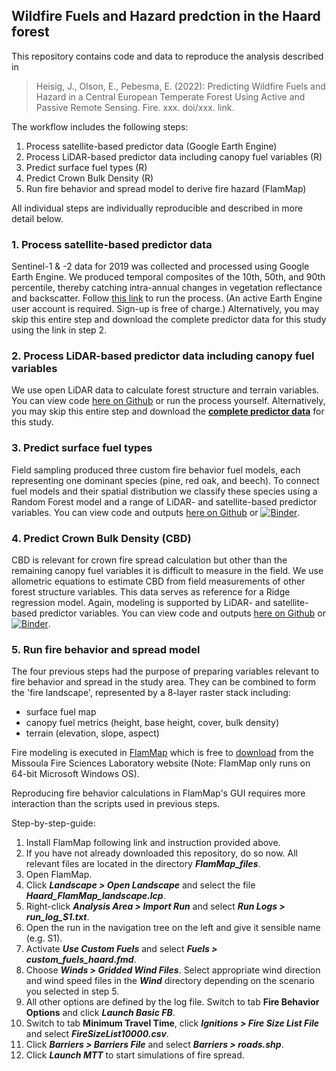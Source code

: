 ## Wildfire Fuels and Hazard predction in the Haard forest

This repository contains code and data to reproduce the analysis described in

> Heisig, J., Olson, E., Pebesma, E. (2022): Predicting Wildfire Fuels and Hazard in a Central European Temperate Forest Using Active and Passive Remote Sensing. Fire. xxx. doi/xxx. link.

The workflow includes the following steps:

1. Process satellite-based predictor data (Google Earth Engine)
2. Process LiDAR-based predictor data including canopy fuel variables (R)
3. Predict surface fuel types (R)
4. Predict Crown Bulk Density (R)
5. Run fire behavior and spread model to derive fire hazard (FlamMap)

All individual steps are individually reproducible and described in more detail below.

### 1. Process satellite-based predictor data

Sentinel-1 & -2 data for 2019 was collected and processed using Google Earth Engine. We produced temporal composites of the 10th, 50th, and 90th percentile, thereby catching intra-annual changes in vegetation reflectance and backscatter. Follow [this link](https://code.earthengine.google.com/5458224e8dc2182e7fecf6bb9398444e) to run the process. (An active Earth Engine user account is required. Sign-up is free of charge.)
Alternatively, you may skip this entire step and download the complete predictor data for this study using the link in step 2.

### 2. Process LiDAR-based predictor data including canopy fuel variables

We use open LiDAR data to calculate forest structure and terrain variables. 
You can view code [here on Github](R/02_LiDAR_processing.md) or run the process yourself. Alternatively, you may skip this entire step and download the [**complete predictor data**](https://uni-muenster.sciebo.de/s/XPEk2uBClq2v3ob) for this study.

### 3. Predict surface fuel types

Field sampling produced three custom fire behavior fuel models, each representing one dominant species (pine, red oak, and beech). To connect fuel models and their spatial distribution we classify these species using a Random Forest model and a range of LiDAR- and satellite-based predictor variables.
You can view code and outputs [here on Github](R/03_spatial_prediction_surface_fuel_models.md) or [![Binder](https://mybinder.org/badge_logo.svg)](https://mybinder.org/v2/gh/joheisig/Haard_Wildfire_Fuels_Hazard/HEAD).

### 4. Predict Crown Bulk Density (CBD)

CBD is relevant for crown fire spread calculation but other than the remaining canopy fuel variables it is difficult to measure in the field. We use allometric equations to estimate CBD from field measurements of other forest structure variables. This data serves as reference for a Ridge regression model. Again, modeling is supported by LiDAR- and satellite-based predictor variables. 
You can view code and outputs [here on Github](R/04_spatial_prediction_crown_bulk_density.md) or [![Binder](https://mybinder.org/badge_logo.svg)](https://mybinder.org/v2/gh/joheisig/Haard_Wildfire_Fuels_Hazard/HEAD).

### 5. Run fire behavior and spread model

The four previous steps had the purpose of preparing variables relevant to fire behavior and spread in the study area. They can be combined to form the 'fire landscape', represented by a 8-layer raster stack including:

- surface fuel map
- canopy fuel metrics (height, base height, cover, bulk density)
- terrain (elevation, slope, aspect)

Fire modeling is executed in [FlamMap](https://www.firelab.org/project/flammap) which is free to [download](https://www.firelab.org/media/709) from the Missoula Fire Sciences Laboratory website (Note: FlamMap only runs on 64-bit Microsoft Windows OS).

Reproducing fire behavior calculations in FlamMap's GUI requires more interaction than the scripts used in previous steps. 

Step-by-step-guide:

1. Install FlamMap following link and instruction provided above.
2. If you have not already downloaded this repository, do so now. All relevant files are located in the directory ***FlamMap_files***.
3. Open FlamMap. 
4. Click ***Landscape > Open Landscape*** and select the file ***Haard_FlamMap_landscape.lcp***.
5. Right-click ***Analysis Area > Import Run*** and select ***Run Logs > run_log_S1.txt***.
6. Open the run in the navigation tree on the left and give it sensible name (e.g. S1).
7. Activate ***Use Custom Fuels*** and select ***Fuels > custom_fuels_haard.fmd***.
8. Choose ***Winds > Gridded Wind Files***. Select appropriate wind direction and wind speed files in the ***Wind*** directory depending on the scenario you selected in step 5.
9. All other options are defined by the log file. Switch to tab **Fire Behavior Options** and click ***Launch Basic FB***.
10. Switch to tab **Minimum Travel Time**, click ***Ignitions > Fire Size List File*** and select ***FireSizeList10000.csv***.
11. Click ***Barriers > Barriers File*** and select ***Barriers > roads.shp***.
12. Click ***Launch MTT*** to start simulations of fire spread. 

